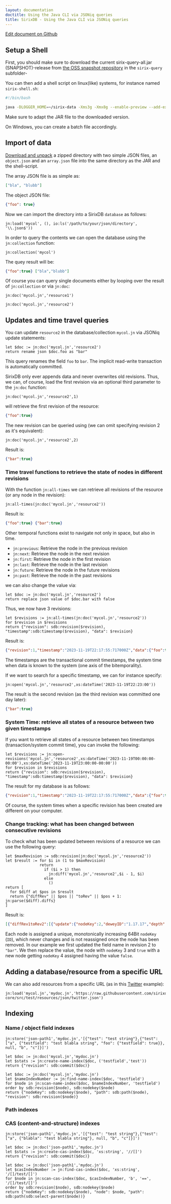 ```yaml
---
layout: documentation
doctitle: Using the Java CLI via JSONiq queries
title: SirixDB - Using the Java CLI via JSONiq queries
---
```


[Edit document on Github](https://github.com/sirixdb/sirixdb.github.io/edit/master/docs/jsoniq-tutorial.md)

## Setup a Shell
First, you should make sure to download the current sirix-query-all.jar (SNAPSHOT)-release from [the OSS snapshot repository](https://oss.sonatype.org/content/repositories/snapshots/io/sirix/) in the `sirix-query` subfolder-

You can then add a shell script on linux(like) systems, for instance named `sirix-shell.sh`:

```bash
#!/bin/bash

java -DLOGGER_HOME=~/sirix-data -Xms3g -Xmx8g --enable-preview --add-exports=java.base/jdk.internal.ref=ALL-UNNAMED --add-exports=java.base/sun.nio.ch=ALL-UNNAMED --add-exports=jdk.unsupported/sun.misc=ALL-UNNAMED --add-exports=jdk.compiler/com.sun.tools.javac.file=ALL-UNNAMED --add-opens=jdk.compiler/com.sun.tools.javac=ALL-UNNAMED --add-opens=java.base/java.lang=ALL-UNNAMED --add-opens=java.base/java.lang.reflect=ALL-UNNAMED --add-opens=java.base/java.io=ALL-UNNAMED --add-opens=java.base/java.util=ALL-UNNAMED -XX:+UseZGC -jar sirix-query-0.10.4-all.jar -iq
```

Make sure to adapt the JAR file to the downloaded version.

On Windows, you can create a batch file accordingly.

## Import of data
[Download and unpack](https://github.com/sirixdb/sirixdb.github.io/raw/master/files/json.tar.gz) a zipped directory with two simple JSON files, an `object.json` and an `array.json` file into the same directory as the JAR and the shell-script.

The array JSON file is as simple as:

```json
["bla", "blubb"]
```

The object JSON file:

```json
{"foo": true}
```

Now we can import the directory into a SirixDB `database` as follows:

```xquery
jn:load('mycol', (), io:ls('/path/to/your/json/directory', '\\.json$'))
```

In order to query the contents we can open the database using the `jn:collection` function:

```xquery
jn:collection('mycol')
```

The quey result will be:

```json
{"foo":true} ["bla","blubb"]
```

Of course you can query single documents either by looping over the result of `jn:collection` or via `jn:doc`:

```xquery
jn:doc('mycol.jn','resource1')
```

```xquery
jn:doc('mycol.jn','resource2')
```


## Updates and time travel queries

You can update `resource2` in the database/collection `mycol.jn` via JSONiq update statements:

```xquery
let $doc := jn:doc('mycol.jn','resource2')
return rename json $doc.foo as "bar"
```
This query renames the field `foo` to `bar`. The implicit read-write transaction is automatically committed.

SirixDB only ever appends data and never overwrites old revisions. Thus, we can, of course, load the first revision via an optional third parameter to the `jn:doc` function:

```xquery
jn:doc('mycol.jn','resource2',1)
```

will retrieve the first revision of the resource:

```json
{"foo":true}
```

The new revision can be queried using (we can omit specifying revision 2 as it's equivalent):

```xquery
jn:doc('mycol.jn','resource2',2)
```

Result is:

```json
{"bar":true}
```

### Time travel functions to retrieve the state of nodes in different revisions

With the function `jn:all-times` we can retrieve all revisions of the resource (or any node in the revision):

```xquery
jn:all-times(jn:doc('mycol.jn','resource2'))
```

Result is:

```json
{"foo":true} {"bar":true}
```

Other temporal functions exist to navigate not only in space, but also in time.
- `jn:previous`: Retrieve the node in the previous revision
- `jn:next`: Retrieve the node in the next revision
- `jn:first`: Retrieve the node in the first revision
- `jn:last`: Retrieve the node in the last revision
- `jn:future`: Retrieve the node in the future revisions
- `jn:past`: Retrieve the node in the past revisions

we can also change the value via:

```xquery
let $doc := jn:doc('mycol.jn','resource2')
return replace json value of $doc.bar with false
```

Thus, we now have 3 revisions:

```xquery
let $revisions := jn:all-times(jn:doc('mycol.jn','resource2'))
for $revision in $revisions
return {"revision": sdb:revision($revision), "timestamp":sdb:timestamp($revision), "data": $revision}
```

Result is:

```json
{"revision":1,"timestamp":"2023-11-19T22:17:55:717000Z","data":{"foo":true}} {"revision":2,"timestamp":"2023-11-19T22:19:38:157000Z","data":{"bar":true}} {"revision":3,"timestamp":"2023-11-20T17:59:38:68000Z","data":{"bar":false}}
```

The timestamps are the transactional commit timestamps, the system time when data is known to the system (one axis of the bitemporality).

If we want to search for a specific timestamp, we can for instance specify:

```xquery
jn:open('mycol.jn','resource2',xs:dateTime('2023-11-19T22:23:00'))
```

The result is the second revision (as the third revision was committed one day later):

```json
{"bar":true}
```
### System Time: retrieve all states of a resource between two given timestamps 
If you want to retrieve all states of a resource between two timestamps (transaction/system commit time), you can invoke the following:

```xquery
let $revisions := jn:open-revisions('mycol.jn','resource2',xs:dateTime('2023-11-19T00:00:00-00:00'),xs:dateTime('2023-11-19T23:00:00-00:00'))
for $revision in $revisions
return {"revision": sdb:revision($revision), "timestamp":sdb:timestamp($revision), "data": $revision}
```

The result for my database is as follows:

```json
{"revision":1,"timestamp":"2023-11-19T22:17:55:717000Z","data":{"foo":true}} {"revision":2,"timestamp":"2023-11-19T22:19:38:157000Z","data":{"bar":true}}
```

Of course, the system times when a specific revision has been created are different on your computer.

### Change tracking: what has been changed between consecutive revisions
To check what has been updated between revisions of a resource we can use the following query:

```xquery
let $maxRevision := sdb:revision(jn:doc('mycol.jn','resource2'))
let $result := for $i in (1 to $maxRevision)
               return
                 if ($i > 1) then
                   jn:diff('mycol.jn','resource2',$i - 1, $i)
                 else
                   ()
return [
  for $diff at $pos in $result
  return {"diffRev" || $pos || "toRev" || $pos + 1: jn:parse($diff).diffs}
]
```

Result is:

```json
[{"diffRev1toRev2":[{"update":{"nodeKey":2,"deweyID":"1.17.17","depth":2,"name":"bar"}}]},{"diffRev2toRev3":[{"replace":{"oldNodeKey":3,"newNodeKey":4,"deweyID":"1.17.17.0","depth":2,"type":"boolean","data":false}}]}]
```
Each node is assigned a unique, monotonically increasing 64Bit `nodeKey` (`ID`), which never changes and is not reassigned once the node has been removed.
In our example we first updated the field name in revision 2 to `"bar"`. We then replace the value, the node with `nodeKey` 3 and `true` with a new node getting `nodeKey` 4 assigned having the value `false`.

## Adding a database/resource from a specific URL
We can also add resources from a specific URL (as in this [Twitter](https://github.com/sirixdb/sirix/blob/main/bundles/sirix-core/src/test/resources/json/twitter.json) example):

```xquery
jn:load('mycol.jn','mydoc.jn','https://raw.githubusercontent.com/sirixdb/sirix/main/bundles/sirix-core/src/test/resources/json/twitter.json')
```

## Indexing


### Name / object field indexes

```xquery
jn:store('json-path1','mydoc.jn','[{"test": "test string"},{"test": ["a", {"testfield": "test blabla string", "foo": {"testfield": true}}, null, "b", "c"]}]')
```

```xquery
let $doc := jn:doc('mycol.jn','mydoc.jn')
let $stats := jn:create-name-index($doc, ('testfield','test'))
return {"revision": sdb:commit($doc)}
```

```xquery
let $doc := jn:doc('mycol.jn','mydoc.jn')
let $nameIndexNumber := jn:find-name-index($doc, 'testfield')
for $node in jn:scan-name-index($doc, $nameIndexNumber, 'testfield')
order by sdb:revision($node), sdb:nodekey($node)
return {"nodeKey": sdb:nodekey($node), "path": sdb:path($node), "revision": sdb:revision($node)}
```

### Path indexes

### CAS (content-and-structure) indexes

```xquery
jn:store('json-path1','mydoc.jn','[{"test": "test string"},{"test": ["a", {"blabla": "test blabla string"}, null, "b", "c"]}]')
```

```xquery
let $doc := jn:doc('json-path1','mydoc.jn')
let $stats := jn:create-cas-index($doc, 'xs:string', '//[]')
return {"revision": sdb:commit($doc)}
```

```xquery
let $doc := jn:doc('json-path1','mydoc.jn')
let $casIndexNumber := jn:find-cas-index($doc, 'xs:string', '/[]/test/[]')
for $node in jn:scan-cas-index($doc, $casIndexNumber, 'b', '==', '/[]/test/[]')
order by sdb:revision($node), sdb:nodekey($node)
return {"nodeKey": sdb:nodekey($node), "node": $node, "path": sdb:path(sdb:select-parent($node))}
```

